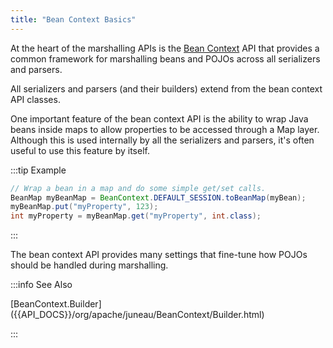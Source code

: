 ```yaml
---
title: "Bean Context Basics"
---
```


At the heart of the marshalling APIs is the [Bean Context]({{API_DOCS}}/org/apache/juneau/BeanContext.html) API that provides a common framework for marshalling beans and POJOs across all serializers and parsers.

All serializers and parsers (and their builders) extend from the bean context API classes.

One important feature of the bean context API is the ability to wrap Java beans inside maps to allow properties to be accessed through a Map layer.
Although this is used internally by all the serializers and parsers, it's often useful to use this feature by itself.

:::tip Example
```java
// Wrap a bean in a map and do some simple get/set calls.
BeanMap myBeanMap = BeanContext.DEFAULT_SESSION.toBeanMap(myBean);
myBeanMap.put("myProperty", 123);
int myProperty = myBeanMap.get("myProperty", int.class);
```
:::

The bean context API provides many settings that fine-tune how POJOs should be handled during marshalling.

:::info See Also

<tree>
<node-0><java-class>[BeanContext.Builder]({{API_DOCS}}/org/apache/juneau/BeanContext/Builder.html)</java-class></node-0>
</tree>

:::